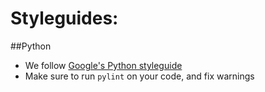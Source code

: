 # Styleguides:

##Python

- We follow [Google's Python styleguide](https://google.github.io/styleguide/pyguide.html)
- Make sure to run `pylint` on your code, and fix warnings
